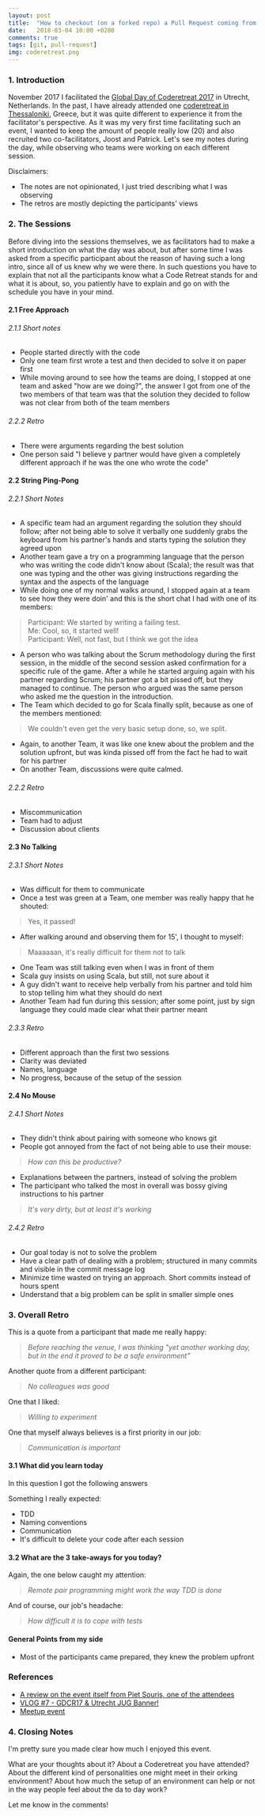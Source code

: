 ```yaml
---
layout: post
title:  "How to checkout (on a forked repo) a Pull Request coming from the main repo?"
date:   2018-03-04 10:00 +0200
comments: true
tags: [git, pull-request]
img: coderetreat.png
---
```


### 1. Introduction
November 2017 I facilitated the [Global Day of Coderetreat 2017](https://www.youtube.com/watch?v=Mp34vCVlSVs) in Utrecht, Netherlands. In the past, I have already attended one [coderetreat in Thessaloniki](https://thodorisbais.github.io/the-first-global-day-of-coderetreat-in-thessaloniki/), Greece, but it was quite different to experience it from the facilitator's perspective. As it was my very first time facilitating such an event, I wanted to keep the amount of people really low (20) and also recruited two co-facilitators, Joost and Patrick. Let's see my notes during the day, while observing who teams were working on each different session.

Disclaimers:
- The notes are not opinionated, I just tried describing what I was observing
- The retros are mostly depicting the participants' views

### 2. The Sessions
Before diving into the sessions themselves, we as facilitators had to make a short introduction on what the day was about, but after some time I was asked from a specific participant about the reason of having such a long intro, since all of us knew why we were there.
In such questions you have to explain that not all the participants know what a Code Retreat stands for and what it is about, so, you patiently have to explain and go on with the schedule you have in your mind.

#### 2.1 Free Approach

###### 2.1.1 Short notes
- People started directly with the code
- Only one team first wrote a test and then decided to solve it on paper first
- While moving around to see how the teams are doing, I stopped at one team and asked "how are we doing?", the answer I got from one of the two members of that team was that the solution they decided to follow was not clear from both of the team members

###### 2.2.2 Retro
- There were arguments regarding the best solution
- One person said "I believe y partner would have given a completely different approach if he was the one who wrote the code"

#### 2.2 String Ping-Pong

###### 2.2.1 Short Notes
- A specific team had an argument regarding the solution they should follow; after not being able to solve it verbally one suddenly grabs the keyboard from his partner's hands and starts typing the solution they agreed upon
- Another team gave a try on a programming language that the person who was writing the code didn't know about (Scala); the result was that one was typing and the other was giving instructions regarding the syntax and the aspects of the language
- While doing one of my normal walks around, I stopped again at a team to see how they were doin' and this is the short chat I had with one of its members:

> Participant: We started by writing a failing test. <br/>
  Me: Cool, so, it started well! <br/>
  Participant: Well, not fast, but I think we got the idea

- A person who was talking about the Scrum methodology during the first session, in the middle of the second session asked confirmation for a specific rule of the game. After a while he started arguing again with his partner regarding Scrum; his partner got a bit pissed off, but they managed to continue. The person who argued was the same person who asked me the question in the introduction.
- The Team which decided to go for Scala finally split, because as one of the members mentioned:

> We couldn't even get the very basic setup done, so, we split.

- Again, to another Team, it was like one knew about the problem and the solution upfront, but was kinda pissed off from the fact he had to wait for his partner
- On another Team, discussions were quite calmed.

###### 2.2.2 Retro
- Miscommunication
- Team had to adjust
- Discussion about clients

#### 2.3 No Talking

###### 2.3.1 Short Notes
- Was difficult for them to communicate
- Once a test was green at a Team, one member was really happy that he shouted:

> Yes, it passed!

- After walking around and observing them for 15', I thought to myself:

> Maaaaaan, it's really difficult for them not to talk

- One Team was still talking even when I was in front of them
- Scala guy insists on using Scala, but still, not sure about it
- A guy didn't want to receive help verbally from his partner and told him to stop telling him what they should do next
- Another Team had fun during this session; after some point, just by sign language they could made clear what their partner meant

###### 2.3.3 Retro
- Different approach than the first two sessions
- Clarity was deviated
- Names, language
- No progress, because of the setup of the session

#### 2.4 No Mouse

###### 2.4.1 Short Notes
- They didn't think about pairing with someone who knows git
- People got annoyed from the fact of not being able to use their mouse:

> _How can this be productive?_

- Explanations between the partners, instead of solving the problem
- The participant who talked the most in overall was bossy giving instructions to his partner

> _It's very dirty, but at least it's working_

###### 2.4.2 Retro
- Our goal today is not to solve the problem
- Have a clear path of dealing with a problem; structured in many commits and visible in the commit message log
- Minimize time wasted on trying an approach. Short commits instead of hours spent
- Understand that a big problem can be split in smaller simple ones

### 3. Overall Retro
This is a quote from a participant that made me really happy:
> _Before reaching the venue, I was thinking "yet another working day, but in the end it proved to be a safe environment"_<br/>

Another quote from a different participant:
>  _No colleagues was good_

One that I liked:
> _Willing to experiment_

One that myself always believes is a first priority in our job:
> _Communication is important_

#### 3.1 What did you learn today
In this question I got the following answers

Something I really expected:
- TDD
- Naming conventions
- Communication
- It's difficult to delete your code after each session

#### 3.2 What are the 3 take-aways for you today?
Again, the one below caught my attention:

> _Remote pair programming might work the way TDD is done_

And of course, our job's headache:

> _How difficult it is to cope with tests_

#### General Points from my side
- Most of the participants came prepared, they knew the problem upfront

### References
- [A review on the event itself from Piet Souris, one of the attendees](https://coderanch.com/t/687011/books/Global-Day-Code-Retreat-Day#3226936)
- [VLOG #7 - GDCR17 & Utrecht JUG Banner!](https://www.youtube.com/watch?v=_S9qe6eT-0M)
- [Meetup event](https://www.meetup.com/Utrecht-Java-User-Group/events/243847568/)


### 4. Closing Notes
I'm pretty sure you made clear how much I enjoyed this event.


What are your thoughts about it? About a Coderetreat you have attended? About the different kind of personalities one might meet in their orking environment? About how much the setup of an environment can help or not in the way people feel about the da to day work?


Let me know in the comments!